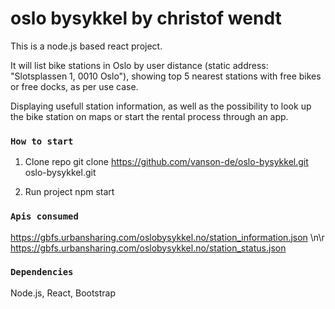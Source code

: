 # oslo bysykkel by christof wendt

This is a node.js based react project.

It will list bike stations in Oslo by user distance (static address: "Slotsplassen 1, 0010 Oslo"),
showing top 5 nearest stations with free bikes or free docks, as per use case.

Displaying usefull station information, as well as the possibility to look up the bike station on maps or start
the rental process through an app.

### `How to start`
1. Clone repo
git clone https://github.com/vanson-de/oslo-bysykkel.git oslo-bysykkel.git

2. Run project
npm start

### `Apis consumed`
https://gbfs.urbansharing.com/oslobysykkel.no/station_information.json \n\r
https://gbfs.urbansharing.com/oslobysykkel.no/station_status.json  


### `Dependencies`
Node.js, React, Bootstrap
